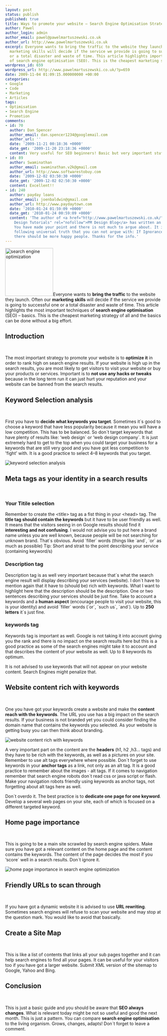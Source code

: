 ```yaml
---
layout: post
status: publish
published: true
title: Ways to promote your website – Search Engine Optimisation Strategy
author: Pawel
author_login: admin
author_email: pawel@pawelmartuszewski.co.uk
author_url: http://www.pawelmartuszewski.co.uk
excerpt: Everyone wants to bring the traffic to the website they launch. Often our
  marketing skills will decide if the service we provide is going to successful one
  or a total disaster and waste of time. This article highlights important techniques
  of search engine optimisation (SEO). This is the cheapest marketing strategy.
wordpress_id: 659
wordpress_url: http://www.pawelmartuszewski.co.uk/?p=659
date: 2009-11-04 01:09:15.000000000 +00:00
categories:
- Google
- Code
- Marketing
- Articles
tags:
- Optimisation
- Search Engine
- Promotion
comments:
- id: 70
  author: Dan Spencer
  author_email: dan.spencer1234@googlemail.com
  author_url: ''
  date: '2009-11-21 00:18:36 +0000'
  date_gmt: '2009-11-20 23:18:36 +0000'
  content: Very useful for SEO beginners! Basic but very important stuff...
- id: 89
  author: Swaminathan
  author_email: swaminathan.v2k@gmail.com
  author_url: http://www.softwarestobuy.com
  date: '2009-12-02 03:50:30 +0000'
  date_gmt: '2009-12-02 02:50:30 +0000'
  content: Excellent!!
- id: 240
  author: payday loans
  author_email: joenbaldwin@gmail.com
  author_url: http://www.paydaytown.com
  date: '2010-01-24 01:59:09 +0000'
  date_gmt: '2010-01-24 00:59:09 +0000'
  content: 'The author of <a href="http://www.pawelmartuszewski.co.uk/" title="Web
    Design Tutorials" rel="nofollow">PM Design Blog</a> has written an excellent article.
    You have made your point and there is not much to argue about. It is like the
    following universal truth that you can not argue with: If Ignorance is Bliss,
    there should be more happy people. Thanks for the info.'
---
```

<img class="fl_lft thumb m_b_20" width="154" height="154" title="search engine optimization" alt="search engine optimization" src="http://www.pawelmartuszewski.co.uk/artls/seo/seo.jpg"/>Everyone wants to <strong>bring the traffic</strong> to the website they launch. Often our <strong>marketing skills</strong> will decide if the service we provide is going to successful one or a total disaster and waste of time. This article highlights the most important techniques of <strong>search engine optimisation</strong> (SEO) &ndash; basics. This is the cheapest marketing strategy of all and the basics can be done without a big effort.
<div class="space cl"></div>
<h2>Introduction</h2>
<div class="dev">
  <div class="dev_in">&nbsp;</div>
</div>
<p>The most important strategy to promote your website is to <strong>optimize it</strong> in order to rank high on search engine results. If your website is high up in the search results, you are most likely to get visitors to visit your website or buy your products or services. Important is to <strong>not use any hacks or tweaks</strong> because in the long term run it can just hurt your reputation and your website can be banned from the search results.</p>
<h2>Keyword Selection analysis</h2>
<div class="dev">
  <div class="dev_in">&nbsp;</div>
</div>
<p>First you have to <strong>decide what keywords you target</strong>. Sometimes it&acute;s good to choose a keyword that have less popularity because it mean you will have a low competition. This has to be balanced. So don&acute;t target keywords that have plenty of results like: ‘web design&acute; or ‘web design company&acute;. It is just extremely hard to get to the top when you could target your business for a keywords that are still very good and you have got less competition to 'fight' with. It is a good practice to select 4&ndash;8 keywords that you target.</p>
<img title="keyword selection analysis" src="http://www.pawelmartuszewski.co.uk/artls/seo/flowers_seo.jpg" alt="keyword selection analysis" />
<h2>Meta tags as your identity in a search results</h2>
<div class="dev">
  <div class="dev_in">&nbsp;</div>
</div>
<h3>Your Titile selection</h3>
<p>Remember to create the &lt;title&gt; tag as a fist thing in your &lt;head&gt; tag. The <strong>title tag should contain the keywords</strong> but it have to be user friendly as well. It means that the visitors seeing in on Google results should find it <strong>interesting and not confusing</strong>. I would not advise you to put here a brand name unless you are well known, because people will be not searching for unknown brand. That&acute;s obvious. Avoid &acute;filler&acute; words (things like &acute;and&acute;, &acute;or&acute; as much as possible) Tip: Short and strait to the point describing your service (containing keyword/s)</p>
<h3>Description tag</h3>
<p>Description tag is as well very important because that&acute;s what the search engine result will display describing your services (website). I don&acute;t have to mention again that it have to (should be) rich with keywords. What I want to highlight here that the description should be the description. One or two sentences describing your services should be just fine. Take to account a keywords and a <strong>human aspect</strong> (encourage people to visit your website, this is your identity) and avoid &acute;filler&acute; words (&acute;or&acute;, &acute;such us&acute;, &acute;and&acute;). Up to <strong>250 letters</strong> it&acute;s just fine.</p>
<h3>keywords tag</h3>
<p>Keywords tag is important as well. Google is not taking it into account giving you the rank and there is no impact on the search results here but this is a good practice as some of the search engines might take it to account and that describes the content of your website as well. Up to 8 keywords its optimum.</p>
<p>It is not advised to use keywords that will not appear on your website content. Search Engines might penalize that.</p>
<h2>Website content rich with keywords</h2>
<div class="dev">
  <div class="dev_in">&nbsp;</div>
</div>
<p>One you have got your keywords create a website and make the <strong>content reach with the keywords</strong>. The URL you use has a big impact on the search results. If your business is not branded yet you could consider finding the domain name that contains the keywords you selected. As your website is getting busy you can then think about branding.</p>
<img title="website content rich with keywords" src="http://www.pawelmartuszewski.co.uk/artls/seo/plenty_seo.jpg" alt="website content rich with keywords" />
<p>A very important part on the content are the <strong>headers</strong> (h1, h2 ,h3… tags) and they have to be rich with the keywords, as well as a pictures on your site. Remember to use alt tags everywhere where possible. Don&acute;t forget to use keywords in your <strong>anchor tags</strong> as a link, not only as an alt tag. It is a good practice to remember about the images - alt tags. If it comes to navigation remember that search engine robots don&acute;t read css or java script or flash. Make your navigation robots friendly using keywords as anchor tags, not forgetting about alt tags here as well.</p>
<p>Don&acute;t overdo it. The best practice is to <strong>dedicate one page for one keyword</strong>. Develop a several web pages on your site, each of which is focused on a different targeted keyword.</p>
<h2>Home page importance</h2>
<div class="dev">
  <div class="dev_in">&nbsp;</div>
</div>
<p>This is going to be a main site scrawled by search engine spiders. Make sure you have got a relevant content on the home page and the content contains the keywords. The content of the page decides the most if you ‘score&acute; well in a search results. Don&acute;t ignore it.</p>
<img title="home page importance in search engine optimisation" src="http://www.pawelmartuszewski.co.uk/artls/seo/ship_seo.jpg" alt="home page importance in search engine optimization"/>
<h2>Friendly URLs to scan through</h2>
<div class="dev">
  <div class="dev_in">&nbsp;</div>
</div>
<p>If you have got a dynamic website it is advised to use <strong>URL rewriting</strong>. Sometimes search engines will refuse to scan your website and may stop at the question mark. You would like to avoid that basically.</p>
<h2>Create a Site Map</h2>
<div class="dev">
  <div class="dev_in">&nbsp;</div>
</div>
<p>This is like a list of contents that links all your sub pages together and it can help search engines to find all your pages. It can be useful for your visitors too if you have got a larger website. Submit XML version of the sitemap to Google, Yahoo and Bing.</p>
<h2>Conclusion</h2>
<div class="dev">
  <div class="dev_in">&nbsp;</div>
</div>
<p>This is just a basic guide and you should be aware that <strong>SEO always changes</strong>. What is relevant today might be not so useful and good the next month. This is just a pattern. You can compare <strong>search engine optimisation</strong> to the living organism. Grows, changes, adapts! Don&acute;t forget to leave a comment.</p>
